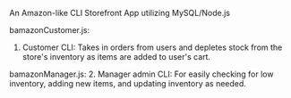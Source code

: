 An Amazon-like CLI Storefront App utilizing MySQL/Node.js 

bamazonCustomer.js:
1. Customer CLI: Takes in orders from users and depletes stock from the store's inventory as items are added to user's cart.

bamazonManager.js:
2. Manager admin CLI: For easily checking for low inventory, adding new items, and updating inventory as needed.

